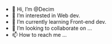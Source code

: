 - 👋 Hi, I’m @Decim
- 👀 I’m interested in Web dev.
- 🌱 I’m currently learning Front-end dev.
- 💞️ I’m looking to collaborate on ...
- 📫 How to reach me ...

<!---
Decim/Faahad-Shaikh is a ✨ special ✨ repository because its `README.md` (this file) appears on your GitHub profile.
You can click the Preview link to take a look at your changes.
--->
